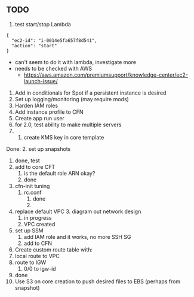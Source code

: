 ## TODO

1. test start/stop Lambda
```
{
  "ec2-id": "i-0014e5fa657f8d541",
  "action": "start"
}
```
   * can't seem to do it with lambda, investigate more 
   * needs to be checked with AWS
     * https://aws.amazon.com/premiumsupport/knowledge-center/ec2-launch-issue/
1. Add in conditionals for Spot if a persistent instance is desired
2. Set up logging/monitoring (may require mods)
3. Harden IAM roles
4. Add instance profile to CFN
5. Create app run user
6. for 2.0, test ability to make multiple servers
7. 1. create KMS key in core template


Done:
2. set up snapshots
   1. done, test
   2. add to core CFT
      1. is the default role ARN okay?
      2. done
3. cfn-init tuning
   1. rc.conf
      1. done
      2. 
4. replace default VPC 
   3. diagram out network design
      1. in progress
   4. VPC created
5. set up SSM
    1.  add IAM role and it works, no more SSH SG
    2.  add to CFN
6.  Create custom route table with:
   1. local route to VPC
   2. route to IGW
      1. 0/0 to igw-id
   3. done
7. Use S3 on core creation to push desired files to EBS (perhaps from snapshot)